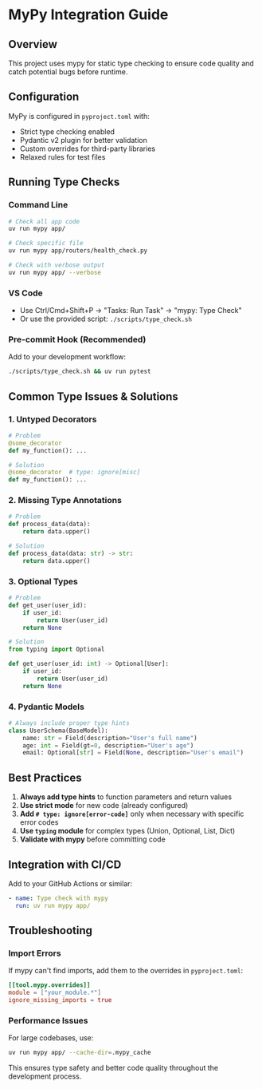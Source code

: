 # MyPy Integration Guide

## Overview
This project uses mypy for static type checking to ensure code quality and catch potential bugs before runtime.

## Configuration
MyPy is configured in `pyproject.toml` with:
- Strict type checking enabled
- Pydantic v2 plugin for better validation
- Custom overrides for third-party libraries
- Relaxed rules for test files

## Running Type Checks

### Command Line
```bash
# Check all app code
uv run mypy app/

# Check specific file
uv run mypy app/routers/health_check.py

# Check with verbose output
uv run mypy app/ --verbose
```

### VS Code
- Use Ctrl/Cmd+Shift+P → "Tasks: Run Task" → "mypy: Type Check"
- Or use the provided script: `./scripts/type_check.sh`

### Pre-commit Hook (Recommended)
Add to your development workflow:
```bash
./scripts/type_check.sh && uv run pytest
```

## Common Type Issues & Solutions

### 1. Untyped Decorators
```python
# Problem
@some_decorator
def my_function(): ...

# Solution
@some_decorator  # type: ignore[misc]
def my_function(): ...
```

### 2. Missing Type Annotations
```python
# Problem
def process_data(data):
    return data.upper()

# Solution
def process_data(data: str) -> str:
    return data.upper()
```

### 3. Optional Types
```python
# Problem
def get_user(user_id):
    if user_id:
        return User(user_id)
    return None

# Solution
from typing import Optional

def get_user(user_id: int) -> Optional[User]:
    if user_id:
        return User(user_id)
    return None
```

### 4. Pydantic Models
```python
# Always include proper type hints
class UserSchema(BaseModel):
    name: str = Field(description="User's full name")
    age: int = Field(gt=0, description="User's age")
    email: Optional[str] = Field(None, description="User's email")
```

## Best Practices

1. **Always add type hints** to function parameters and return values
2. **Use strict mode** for new code (already configured)
3. **Add `# type: ignore[error-code]`** only when necessary with specific error codes
4. **Use `typing` module** for complex types (Union, Optional, List, Dict)
5. **Validate with mypy** before committing code

## Integration with CI/CD

Add to your GitHub Actions or similar:
```yaml
- name: Type check with mypy
  run: uv run mypy app/
```

## Troubleshooting

### Import Errors
If mypy can't find imports, add them to the overrides in `pyproject.toml`:
```toml
[[tool.mypy.overrides]]
module = ["your_module.*"]
ignore_missing_imports = true
```

### Performance Issues
For large codebases, use:
```bash
uv run mypy app/ --cache-dir=.mypy_cache
```

This ensures type safety and better code quality throughout the development process.
